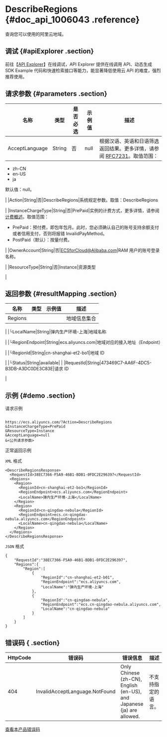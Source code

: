 # DescribeRegions {#doc_api_1006043 .reference}

查询您可以使用的阿里云地域。

## 调试 {#apiExplorer .section}

前往【[API Explorer](https://api.aliyun.com/#product=Ecs&api=DescribeRegions)】在线调试，API Explorer 提供在线调用 API、动态生成 SDK Example 代码和快速检索接口等能力，能显著降低使用云 API 的难度，强烈推荐使用。

## 请求参数 {#parameters .section}

|名称|类型|是否必选|示例值|描述|
|--|--|----|---|--|
|AcceptLanguage|String|否|null|根据汉语、英语和日语筛选返回结果。更多详情，请参阅 [RFC7231](https://tools.ietf.org/html/rfc7231)。取值范围：

 -   zh-CN
-   en-US
-   ja

 默认值：null。

 |
|Action|String|否|DescribeRegions|系统规定参数。取值：DescribeRegions

 |
|InstanceChargeType|String|否|PrePaid|实例的计费方式，更多详情，请参阅 [计费概述](~~25398~~)。取值范围：

 -   PrePaid：预付费，即包年包月。此时，您必须确认自己的账号支持余额支付或者信用支付，否则将报错 InvalidPayMethod。
-   PostPaid（默认）：按量付费。

 |
|OwnerAccount|String|否|ECSforCloud@Alibaba.com|RAM 用户的账号登录名称。

 |
|ResourceType|String|否|Instance|资源类型

 |

## 返回参数 {#resultMapping .section}

|名称|类型|示例值|描述|
|--|--|---|--|
|Regions| | |地域信息集合

 |
|└LocalName|String|弹内生产环境-上海|地域名称

 |
|└RegionEndpoint|String|ecs.aliyuncs.com|地域对应的接入地址（Endpoint）

 |
|└RegionId|String|cn-shanghai-et2-bo1|地域 ID

 |
|└Status|String|available| |
|RequestId|String|473469C7-AA6F-4DC5-B3DB-A3DC0DE3C83E|请求 ID

 |

## 示例 {#demo .section}

请求示例

``` {#request_demo}

https://ecs.aliyuncs.com/?Action=DescribeRegions
&InstanceChargeType=PrePaid
&ResourceType=Instance
&AcceptLanguage=null
&<公共请求参数>

```

正常返回示例

`XML` 格式

``` {#xml_return_success_demo}
<DescribeRegionsResponse>
  <RequestId>38EC7366-F5A9-46B1-BDB1-0FDC2E296397</RequestId>
  <Regions>
    <Region>
      <RegionId>cn-shanghai-et2-bo1</RegionId>
      <RegionEndpoint>ecs.aliyuncs.com</RegionEndpoint>
      <LocalName>弹内生产环境-上海</LocalName>
    </Region>
    <Region>
      <RegionId>cn-qingdao-nebula</RegionId>
      <RegionEndpoint>ecs.cn-qingdao-nebula.aliyuncs.com</RegionEndpoint>
      <LocalName>cn-qingdao-nebula</LocalName>
    </Region>
  </Regions>
</DescribeRegionsResponse>

```

`JSON` 格式

``` {#json_return_success_demo}
{
	"RequestId":"38EC7366-F5A9-46B1-BDB1-0FDC2E296397",
	"Regions":{
		"Region":[
			{
				"RegionId":"cn-shanghai-et2-b01",
				"RegionEndpoint":"ecs.aliyuncs.com",
				"LocalName":"弹内生产环境-上海"
			},
			{
				"RegionId":"cn-qingdao-nebula",
				"RegionEndpoint":"ecs.cn-qingdao-nebula.aliyuncs.com",
				"LocalName":"cn-qingdao-nebula"
			}
		]
	}
}
```

## 错误码 { .section}

|HttpCode|错误码|错误信息|描述|
|--------|---|----|--|
|404|InvalidAcceptLanguage.NotFound|Only Chinese \(zh-CN\), English \(en-US\), and Japanese \(ja\) are allowed.|不支持指定的语言。|

[查看本产品错误码](https://error-center.aliyun.com/status/product/Ecs)

